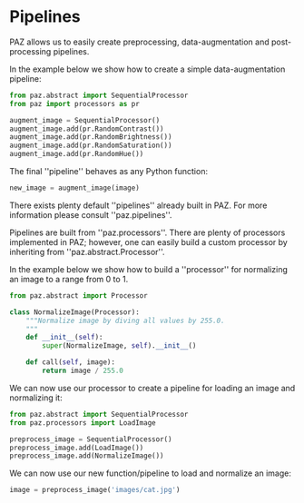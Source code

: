 # Pipelines

PAZ allows us to easily create preprocessing, data-augmentation and post-processing pipelines.

In the example below we show how to create a simple data-augmentation pipeline:

``` python
from paz.abstract import SequentialProcessor
from paz import processors as pr

augment_image = SequentialProcessor()
augment_image.add(pr.RandomContrast())
augment_image.add(pr.RandomBrightness())
augment_image.add(pr.RandomSaturation())
augment_image.add(pr.RandomHue())
```

The final ''pipeline'' behaves as any Python function:

``` python
new_image = augment_image(image)
```

There exists plenty default ''pipelines'' already built in PAZ. For more information please consult ''paz.pipelines''.


Pipelines are built from ''paz.processors''. There are plenty of processors implemented in PAZ; however, one can easily build a custom processor by inheriting from ''paz.abstract.Processor''.

In the example below we show how to build a ''processor'' for normalizing an image to a range from 0 to 1.

``` python
from paz.abstract import Processor

class NormalizeImage(Processor):
    """Normalize image by diving all values by 255.0.
    """
    def __init__(self):
        super(NormalizeImage, self).__init__()

    def call(self, image):
        return image / 255.0
```

We can now use our processor to create a pipeline for loading an image and normalizing it:

``` python
from paz.abstract import SequentialProcessor
from paz.processors import LoadImage

preprocess_image = SequentialProcessor()
preprocess_image.add(LoadImage())
preprocess_image.add(NormalizeImage())
```

We can now use our new function/pipeline to load and normalize an image:

``` python
image = preprocess_image('images/cat.jpg')
```
